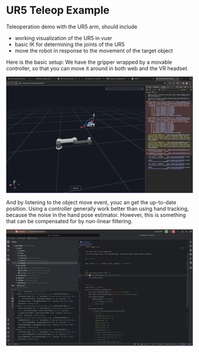 # UR5 Teleop Example

Teleoperation demo with the UR5 arm, should include

- working visualization of the UR5 in vuer
- basic IK for determining the joints of the UR5
- move the robot in response to the movement of the target object

Here is the basic setup: We have the gripper wrapped by a 
movable controller, so that you can move it around in both
web and the VR headset.

![](./figures/robot_and_gripper.png)

And by listening to the object move event, youc an get the
up-to-date position. Using a controller generally work
better than using hand tracking, because the noise in the
hand pose estimator. However, this is something that can be
compensated for by non-linear filtering.

![](./figures/onMove_event.png)
